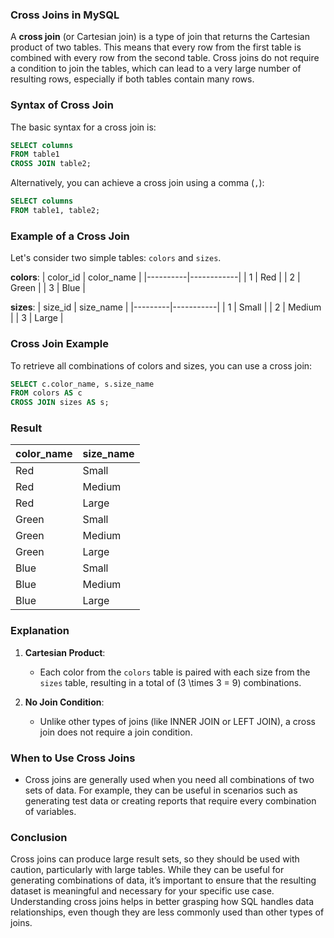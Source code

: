 ### Cross Joins in MySQL

A **cross join** (or Cartesian join) is a type of join that returns the Cartesian product of two tables. This means that every row from the first table is combined with every row from the second table. Cross joins do not require a condition to join the tables, which can lead to a very large number of resulting rows, especially if both tables contain many rows.

### Syntax of Cross Join

The basic syntax for a cross join is:

```sql
SELECT columns
FROM table1
CROSS JOIN table2;
```

Alternatively, you can achieve a cross join using a comma (`,`):

```sql
SELECT columns
FROM table1, table2;
```

### Example of a Cross Join

Let's consider two simple tables: `colors` and `sizes`.

**colors**:
| color_id | color_name |
|----------|------------|
| 1        | Red        |
| 2        | Green      |
| 3        | Blue       |

**sizes**:
| size_id | size_name |
|---------|-----------|
| 1       | Small     |
| 2       | Medium    |
| 3       | Large     |

### Cross Join Example

To retrieve all combinations of colors and sizes, you can use a cross join:

```sql
SELECT c.color_name, s.size_name
FROM colors AS c
CROSS JOIN sizes AS s;
```

### Result

| color_name | size_name |
|------------|-----------|
| Red        | Small     |
| Red        | Medium    |
| Red        | Large     |
| Green      | Small     |
| Green      | Medium    |
| Green      | Large     |
| Blue       | Small     |
| Blue       | Medium    |
| Blue       | Large     |

### Explanation

1. **Cartesian Product**: 
   - Each color from the `colors` table is paired with each size from the `sizes` table, resulting in a total of \(3 \times 3 = 9\) combinations.

2. **No Join Condition**: 
   - Unlike other types of joins (like INNER JOIN or LEFT JOIN), a cross join does not require a join condition.

### When to Use Cross Joins

- Cross joins are generally used when you need all combinations of two sets of data. For example, they can be useful in scenarios such as generating test data or creating reports that require every combination of variables.

### Conclusion

Cross joins can produce large result sets, so they should be used with caution, particularly with large tables. While they can be useful for generating combinations of data, it’s important to ensure that the resulting dataset is meaningful and necessary for your specific use case. Understanding cross joins helps in better grasping how SQL handles data relationships, even though they are less commonly used than other types of joins.

